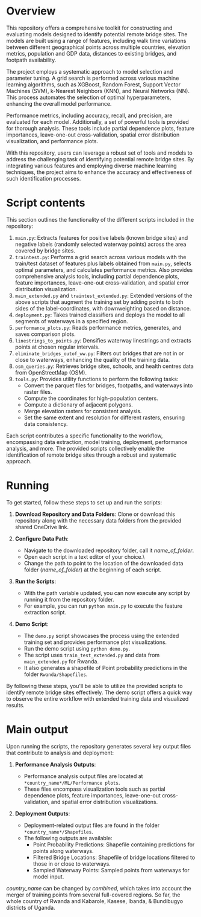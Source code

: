 # Overview

This repository offers a comprehensive toolkit for constructing and evaluating models designed to identify potential remote bridge sites. The models are built using a range of features, including walk time variations between different geographical points across multiple countries, elevation metrics, population and GDP data, distances to existing bridges, and footpath availability.

The project employs a systematic approach to model selection and parameter tuning. A grid search is performed across various machine learning algorithms, such as XGBoost, Random Forest, Support Vector Machines (SVM), k-Nearest Neighbors (KNN), and Neural Networks (NN). This process automates the selection of optimal hyperparameters, enhancing the overall model performance.

Performance metrics, including accuracy, recall, and precision, are evaluated for each model. Additionally, a set of powerful tools is provided for thorough analysis. These tools include partial dependence plots, feature importances, leave-one-out cross-validation, spatial error distribution visualization, and performance plots.

With this repository, users can leverage a robust set of tools and models to address the challenging task of identifying potential remote bridge sites. By integrating various features and employing diverse machine learning techniques, the project aims to enhance the accuracy and effectiveness of such identification processes.

# Script contents

This section outlines the functionality of the different scripts included in the repository:

1. `main.py`: Extracts features for positive labels (known bridge sites) and negative labels (randomly selected waterway points) across the area covered by bridge sites.
2. `traintest.py`: Performs a grid search across various models with the train/test dataset of features plus labels obtained from `main.py`, selects optimal parameters, and calculates performance metrics. Also provides comprehensive analysis tools, including partial dependence plots, feature importances, leave-one-out cross-validation, and spatial error distribution visualization.
3. `main_extended.py` and `traintest_extended.py`: Extended versions of the above scripts that augment the training set by adding points to both sides of the label-coordinates, with downweighting based on distance.
4. `deployment.py`: Takes trained classifiers and deploys the model to all segments of waterways in a specified region.
5. `performance_plots.py`: Reads performance metrics, generates, and saves comparison plots.
6. `linestrings_to_points.py`: Densifies waterway linestrings and extracts points at chosen regular intervals.
7. `eliminate_bridges_outof_ww.py`: Filters out bridges that are not in or close to waterways, enhancing the quality of the training data.
8. `osm_queries.py`: Retrieves bridge sites, schools, and health centres data from OpenStreetMap (OSM).
9. `tools.py`: Provides utility functions to perform the following tasks:
   - Convert the parquet files for bridges, footpaths, and waterways into raster files.
   - Compute the coordinates for high-population centers.
   - Compute a dictionary of adjacent polygons.
   - Merge elevation rasters for consistent analysis.
   - Set the same extent and resolution for different rasters, ensuring data consistency.


Each script contributes a specific functionality to the workflow, encompassing data extraction, model training, deployment, performance analysis, and more. The provided scripts collectively enable the identification of remote bridge sites through a robust and systematic approach.

# Running

To get started, follow these steps to set up and run the scripts:

1. **Download Repository and Data Folders**: Clone or download this repository along with the necessary data folders from the provided shared OneDrive link.

2. **Configure Data Path**:
   - Navigate to the downloaded repository folder, call it *name_of_folder*.
   - Open each script in a text editor of your choice.\
   - Change the path to point to the location of the downloaded data folder (*name_of_folder*) at the beginning of each script.

3. **Run the Scripts**:
   - With the path variable updated, you can now execute any script by running it from the repository folder.
   - For example, you can run `python main.py` to execute the feature extraction script.

4. **Demo Script**:
   - The `demo.py` script showcases the process using the extended training set and provides performance plot visualizations.
   - Run the demo script using `python demo.py`.
   - The script uses `train_test_extended.py` and data from `main_extended.py` for Rwanda.
   - It also generates a shapefile of Point probability predictions in the folder `Rwanda/Shapefiles`.

By following these steps, you'll be able to utilize the provided scripts to identify remote bridge sites effectively. The demo script offers a quick way to observe the entire workflow with extended training data and visualized results.


# Main output

Upon running the scripts, the repository generates several key output files that contribute to analysis and deployment:

1. **Performance Analysis Outputs**:
   - Performance analysis output files are located at `*country_name*/ML/Performance plots`.
   - These files encompass visualization tools such as partial dependence plots, feature importances, leave-one-out cross-validation, and spatial error distribution visualizations.
   
2. **Deployment Outputs**:
   - Deployment-related output files are found in the folder `*country_name*/Shapefiles`.
   - The following outputs are available:
     - Point Probability Predictions: Shapefile containing predictions for points along waterways.
     - Filtered Bridge Locations: Shapefile of bridge locations filtered to those in or close to waterways.
     - Sampled Waterway Points: Sampled points from waterways for model input.
    
*country_name* can be changed by *combined*, which takes into account the merger of training points from several full-covered regions. So far, the whole country of Rwanda and Kabarole, Kasese, Ibanda, & Bundibugyo districts of Uganda.
